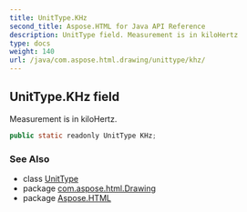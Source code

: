 ```yaml
---
title: UnitType.KHz
second_title: Aspose.HTML for Java API Reference
description: UnitType field. Measurement is in kiloHertz
type: docs
weight: 140
url: /java/com.aspose.html.drawing/unittype/khz/
---
```

## UnitType.KHz field

Measurement is in kiloHertz.

```java
public static readonly UnitType KHz;
```

### See Also

* class [UnitType](../)
* package [com.aspose.html.Drawing](../../unittype/)
* package [Aspose.HTML](../../../)
